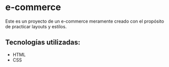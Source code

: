 # e-commerce

Este es un proyecto de un e-commerce meramente creado con el propósito de practicar layouts y estilos.

## Tecnologías utilizadas:

* HTML
* CSS